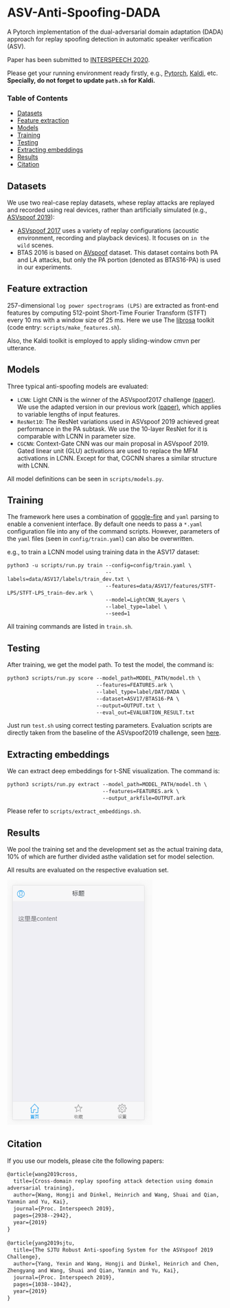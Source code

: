 # ASV-Anti-Spoofing-DADA

A Pytorch implementation of the dual-adversarial domain adaptation (DADA) approach for replay spoofing detection in automatic speaker verification (ASV).

Paper has been submitted to [INTERSPEECH 2020](http://www.interspeech2020.org/).

Please get your running environment ready firstly, e.g., [Pytorch](http://pytorch.org/), [Kaldi](https://github.com/kaldi-asr/kaldi), etc. **Specially, do not forget to update `path.sh` for Kaldi.**

### Table of Contents
- <a href='#Datasets'>Datasets</a>
- <a href='#Feature extraction'>Feature extraction</a>
- <a href='#Models'>Models</a>
- <a href='#Training'>Training</a>
- <a href='#Testing'>Testing</a>
- <a href='#Extracting embeddings'>Extracting embeddings</a>
- <a href='#Results'>Results</a>
- <a href='#Citation'>Citation</a>

## Datasets

We use two real-case replay datasets, whese replay attacks are replayed and recorded using real devices, rather than artificially simulated (e.g., [ASVspoof 2019](https://datashare.is.ed.ac.uk/handle/10283/3336)):

* [ASVspoof 2017](https://datashare.is.ed.ac.uk/handle/10283/3055) uses a variety of replay configurations (acoustic environment, recording and playback devices). It focuses on `in the wild` scenes.
* BTAS 2016 is based on [AVspoof](https://www.idiap.ch/dataset/avspoof) dataset. This dataset contains both PA and LA attacks, but only the PA portion (denoted as BTAS16-PA) is used in our experiments.


## Feature extraction

257-dimensional `log power spectrograms (LPS)` are extracted as front-end features by computing 512-point Short-Time Fourier Transform (STFT) every 10 ms with a window size of 25 ms.
Here we use The [librosa](https://github.com/librosa/librosa) toolkit (code entry: `scripts/make_features.sh`).

Also, the Kaldi toolkit is employed to
apply sliding-window cmvn per utterance.

## Models

Three typical anti-spoofing models are evaluated:
* `LCNN`: Light CNN is the winner of the ASVspoof2017 challenge [(paper)](https://pdfs.semanticscholar.org/a2b4/c396dc1064fb90bb5455525733733c761a7f.pdf). We use the adapted version in our previous work [(paper)](https://pdfs.semanticscholar.org/72a8/fd18652d55aa2c9e99bc629233fcfb6fe61a.pdf), which applies to variable lengths of input features.
* `ResNet10`: The ResNet variations used in ASVspoof 2019 achieved great performance in the PA subtask. We use the 10-layer ResNet for it is comparable with LCNN in parameter size.
* `CGCNN`: Context-Gate CNN was our main proposal in ASVspoof 2019. Gated linear unit (GLU) activations are used to replace the MFM activations in LCNN. Except for that, CGCNN shares a similar structure with LCNN. 

All model definitions can be seen in `scripts/models.py`.

## Training

The framework here uses a combination of [google-fire](https://github.com/google/python-fire) and `yaml` parsing to enable a convenient interface.
By default one needs to pass a `*.yaml` configuration file into any of the command scripts.
However, parameters of the `yaml` files (seen in `config/train.yaml`) can also be overwritten.

e.g., to train a LCNN model using training data in the ASV17 dataset:

```
python3 -u scripts/run.py train --config=config/train.yaml \
                                --labels=data/ASV17/labels/train_dev.txt \
                                --features=data/ASV17/features/STFT-LPS/STFT-LPS_train-dev.ark \
                                --model=LightCNN_9Layers \
                                --label_type=label \
                                --seed=1
```

All training commands are listed in `train.sh`.

## Testing

After training, we get the model path. To test the model, the command is:

```
python3 scripts/run.py score --model_path=MODEL_PATH/model.th \
                             --features=FEATURES.ark \
                             --label_type=label/DAT/DADA \
                             --dataset=ASV17/BTAS16-PA \
                             --output=OUTPUT.txt \
                             --eval_out=EVALUATION_RESULT.txt
```

Just run `test.sh` using correct testing parameters.
Evaluation scripts are directly taken from the baseline of the ASVspoof2019 challenge, seen [here](https://www.asvspoof.org/asvspoof2019/tDCF_python_v1.zip).

## Extracting embeddings

We can extract deep embeddings for t-SNE visualization. The command is:

```
python3 scripts/run.py extract --model_path=MODEL_PATH/model.th \
                               --features=FEATURES.ark \
                               --output_arkfile=OUTPUT.ark
```

Please refer to `scripts/extract_embeddings.sh`.

## Results

We pool the training set and the development set as the actual training data, 10% of which are further divided asthe validation set for model selection.

All results are evaluated on the respective evaluation set.


![Image text](https://raw.githubusercontent.com/hongmaju/light7Local/master/img/productShow/20170518152848.png)

## Citation

If you use our models, please cite the following papers:
```
@article{wang2019cross,
  title={Cross-domain replay spoofing attack detection using domain adversarial training},
  author={Wang, Hongji and Dinkel, Heinrich and Wang, Shuai and Qian, Yanmin and Yu, Kai},
  journal={Proc. Interspeech 2019},
  pages={2938--2942},
  year={2019}
}

@article{yang2019sjtu,
  title={The SJTU Robust Anti-spoofing System for the ASVspoof 2019 Challenge},
  author={Yang, Yexin and Wang, Hongji and Dinkel, Heinrich and Chen, Zhengyang and Wang, Shuai and Qian, Yanmin and Yu, Kai},
  journal={Proc. Interspeech 2019},
  pages={1038--1042},
  year={2019}
}
```